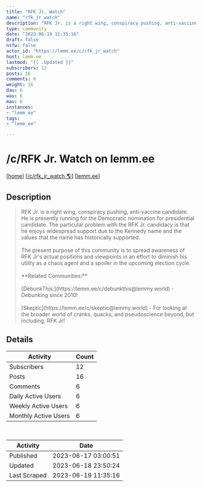 ```yaml
---
title: "RFK Jr. Watch" 
name: "rfk_jr_watch"
description: "RFK Jr. is a right wing, conspiracy pushing, anti-vaccine candidate. He is presently running for the Democratic nomination for presidential candidate. The particular problem with the RFK Jr. candidacy is that he enjoys widespread support due to the Kennedy name and the values that the name has historically supported. The present purpose of this community is to spread awareness of RFK Jr's actual positions and viewpoints in an effort to diminish his utility as a chaos agent and a spoiler in the upcoming election cycle.**Related Communities:**[DebunkThis:](https://lemm.ee/c/debunkthis@lemmy.world) - Debunking since 2010![Skeptic](https://lemm.ee/c/skeptic@lemmy.world) - For looking at the broader world of cranks, quacks, and pseudoscience beyond, but including, RFK Jr!"
type: community
date: "2023-06-19 11:35:16"
draft: false
nsfw: false
actor_id: "https://lemm.ee/c/rfk_jr_watch"
host: lemm.ee
lastmod: "{[ .Updated }}"
subscribers: 12
posts: 16
comments: 6
weight: 16
dau: 6
wau: 6
mau: 6
instances:
- "lemm_ee"
tags: 
- "lemm_ee"

---
```


# /c/RFK Jr. Watch on lemm.ee

[[home](/)]
[[/c/rfk_jr_watch 🌎](https://lemm.ee/c/rfk_jr_watch)]
[[lemm.ee](/instances/lemm_ee)]


## Description 

<blockquote class="description">
RFK Jr. is a right wing, conspiracy pushing, anti-vaccine candidate. He is presently running for the Democratic nomination for presidential candidate. The particular problem with the RFK Jr. candidacy is that he enjoys widespread support due to the Kennedy name and the values that the name has historically supported. <br><br>The present purpose of this community is to spread awareness of RFK Jr's actual positions and viewpoints in an effort to diminish his utility as a chaos agent and a spoiler in the upcoming election cycle.<br><br>**Related Communities:**<br><br>[DebunkThis:](https://lemm.ee/c/debunkthis@lemmy.world) - Debunking since 2010!<br><br>[Skeptic](https://lemm.ee/c/skeptic@lemmy.world) - For looking at the broader world of cranks, quacks, and pseudoscience beyond, but including, RFK Jr!
</blockquote>


## Details

| Activity | Count  |
|----------------------|---|
| Subscribers          | 12 |
| Posts                | 16  |
| Comments             | 6  |
| Daily Active Users   | 6  |
| Weekly Active Users  | 6  |
| Monthly Active Users | 6  |

<br>

| Activity | Date |
|----------------------|---|
| Published            | 2023-06-17 03:00:51 |
| Updated              | 2023-06-18 23:50:24 |
| Last Scraped         | 2023-06-19 11:35:16 |
